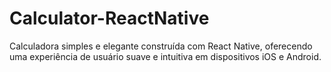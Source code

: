 # Calculator-ReactNative
Calculadora simples e elegante construída com React Native, oferecendo uma experiência de usuário suave e intuitiva em dispositivos iOS e Android.

